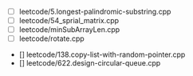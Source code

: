 - [ ] leetcode/5.longest-palindromic-substring.cpp
- [ ] leetcode/54_sprial_matrix.cpp
- [ ] leetcode/minSubArrayLen.cpp
- [ ] leetcode/rotate.cpp   
- [] leetcode/138.copy-list-with-random-pointer.cpp
- [] leetcode/622.design-circular-queue.cpp
